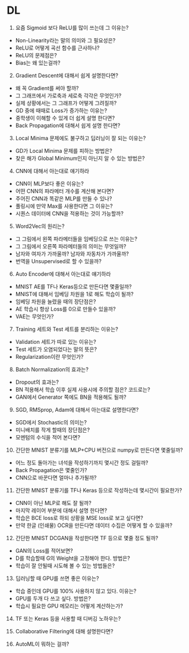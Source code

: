 # DL

1. 요즘 Sigmoid 보다 ReLU를 많이 쓰는데 그 이유는?

+ Non-Linearity라는 말의 의미와 그 필요성은?
+ ReLU로 어떻게 곡선 함수를 근사하나?
+ ReLU의 문제점은?
+ Bias는 왜 있는걸까?

2. Gradient Descent에 대해서 쉽게 설명한다면?

+ 왜 꼭 Gradient를 써야 할까?
+ 그 그래프에서 가로축과 세로축 각각은 무엇인가?
+ 실제 상황에서는 그 그래프가 어떻게 그려질까?
+ GD 중에 때때로 Loss가 증가하는 이유는?
+ 중학생이 이해할 수 있게 더 쉽게 설명 한다면?
+ Back Propagation에 대해서 쉽게 설명 한다면?

3. Local Minima 문제에도 불구하고 딥러닝이 잘 되는 이유는?

+ GD가 Local Minima 문제를 피하는 방법은?
+ 찾은 해가 Global Minimum인지 아닌지 알 수 있는 방법은?

4. CNN에 대해서 아는대로 얘기하라

+ CNN이 MLP보다 좋은 이유는?
+ 어떤 CNN의 파라메터 개수를 계산해 본다면?
+ 주어진 CNN과 똑같은 MLP를 만들 수 있나?
+ 풀링시에 만약 Max를 사용한다면 그 이유는?
+ 시퀀스 데이터에 CNN을 적용하는 것이 가능할까?

5. Word2Vec의 원리는?

+ 그 그림에서 왼쪽 파라메터들을 임베딩으로 쓰는 이유는?
+ 그 그림에서 오른쪽 파라메터들의 의미는 무엇일까?
+ 남자와 여자가 가까울까? 남자와 자동차가 가까울까?
+ 번역을 Unsupervised로 할 수 있을까?

6. Auto Encoder에 대해서 아는대로 얘기하라

+ MNIST AE를 TF나 Keras등으로 만든다면 몇줄일까?
+ MNIST에 대해서 임베딩 차원을 1로 해도 학습이 될까?
+ 임베딩 차원을 늘렸을 때의 장단점은?
+ AE 학습시 항상 Loss를 0으로 만들수 있을까?
+ VAE는 무엇인가?

7. Training 세트와 Test 세트를 분리하는 이유는?

+ Validation 세트가 따로 있는 이유는?
+ Test 세트가 오염되었다는 말의 뜻은?
+ Regularization이란 무엇인가?

8. Batch Normalization의 효과는?

+ Dropout의 효과는?
+ BN 적용해서 학습 이후 실제 사용시에 주의할 점은? 코드로는?
+ GAN에서 Generator 쪽에도 BN을 적용해도 될까?

9. SGD, RMSprop, Adam에 대해서 아는대로 설명한다면?

+ SGD에서 Stochastic의 의미는?
+ 미니배치를 작게 할때의 장단점은?
+ 모멘텀의 수식을 적어 본다면?

10. 간단한 MNIST 분류기를 MLP+CPU 버전으로 numpy로 만든다면 몇줄일까?

+ 어느 정도 돌아가는 녀석을 작성하기까지 몇시간 정도 걸릴까?
+ Back Propagation은 몇줄인가?
+ CNN으로 바꾼다면 얼마나 추가될까?

11. 간단한 MNIST 분류기를 TF나 Keras 등으로 작성하는데 몇시간이 필요한가?

+ CNN이 아닌 MLP로 해도 잘 될까?
+ 마지막 레이어 부분에 대해서 설명 한다면?
+ 학습은 BCE loss로 하되 상황을 MSE loss로 보고 싶다면?
+ 만약 한글 (인쇄물) OCR을 만든다면 데이터 수집은 어떻게 할 수 있을까?

12. 간단한 MNIST DCGAN을 작성한다면 TF 등으로 몇줄 정도 될까?

+ GAN의 Loss를 적어보면?
+ D를 학습할때 G의 Weight을 고정해야 한다. 방법은?
+ 학습이 잘 안될때 시도해 볼 수 있는 방법들은?

13. 딥러닝할 때 GPU를 쓰면 좋은 이유는?

+ 학습 중인데 GPU를 100% 사용하지 않고 있다. 이유는?
+ GPU를 두개 다 쓰고 싶다. 방법은?
+ 학습시 필요한 GPU 메모리는 어떻게 계산하는가?

14. TF 또는 Keras 등을 사용할 때 디버깅 노하우는?

15. Collaborative Filtering에 대해 설명한다면?

16. AutoML이 뭐하는 걸까?
